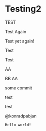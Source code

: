 # Testing2
TEST

Test Again

Test yet again!

Test

Test

AA

BB
AA

some commit

test

test


@konradpabjan

~~~~~~
Hello world!
~~~~~~
